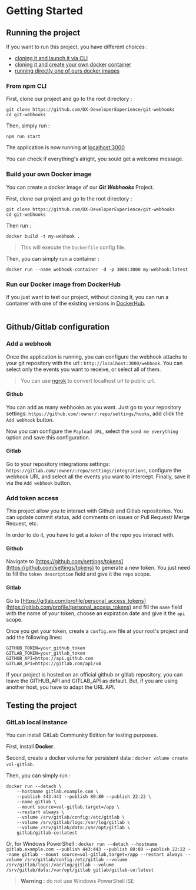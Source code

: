 # Getting Started

## Running the project

If you want to run this project, you have different choices :

- [cloning it and launch it via CLI](#from-npm-cli)
- [cloning it and create your own docker container](#build-your-own-docker-image)
- [running directly one of ours docker images](#run-our-docker-image-from-dockerhub)

### From npm CLI

First, clone our project and go to the root directory :

```
git clone https://github.com/DX-DeveloperExperience/git-webhooks
cd git-webhooks
```

Then, simply run :

```
npm run start
```

The application is now running at [localhost:3000](localhost:3000)

You can check if everything's alright, you sould get a welcome message.

### Build your own Docker image

You can create a docker image of our **_Git Webhooks_** Project.

First, clone our project and go to the root directory :

```
git clone https://github.com/DX-DeveloperExperience/git-webhooks
cd git-webhooks
```

Then run :

```
docker build -t my-webhook .
```

> This will execute the `Dockerfile` config file.

Then, you can simply run a container :

```
docker run --name webhook-container -d -p 3000:3000 my-webhook:latest
```

### Run our Docker image from DockerHub

If you just want to test our project, without cloning it, you can run a container with one of the existing versions in [DockerHub]().

```

```

## Github/Gitlab configuration

### Add a webhook

Once the application is running, you can configure the webhook attachs to your git repository with the url : `http://localhost:3000/webhook`. You can select only the events you want to receive, or select all of them.

> You can use [ngrok](https://ngrok.com/) to convert localhost url to public url.

#### Github

You can add as many webhooks as you want. Just go to your repository settings: `https://github.com/:owner/:repo/settings/hooks`, add click the `Add webhook` button.

Now you can configure the `Payload URL`, select the `send me everything` option and save this configuration.

#### Gitlab

Go to your repository integrations settings: `https://gitlab.com/:owner/:repo/settings/integrations`, configure the webhook URL and select all the events you want to intercept. Finally, save it via the `Add webhook` button.

### Add token access

This project allow you to interact with Github and Gitlab repositories. You can update commit status, add comments on issues or Pull Request/ Merge Request, etc.

In order to do it, you have to get a _token_ of the repo you interact with.

#### Github

Navigate to [https://github.com/settings/tokens](https://github.com/settings/tokens) to generate a new token. You just need to fill the `token description` field and give it the `repo` scope.

#### Gitlab

Go to [https://gitlab.com/profile/personal_access_tokens](https://gitlab.com/profile/personal_access_tokens) and fill the `name` field with the name of your token, choose an expiration date and give it the `api` scope.

Once you get your token, create a `config.env` file at your root's project and add the following lines:

```
GITHUB_TOKEN=your_github_token
GITLAB_TOKEN=your_gitlab_token
GITHUB_API=https://api.github.com
GITLAB_API=https://gitlab.com/api/v4
```

If your project is hosted on an official github or gitlab repository, you can leave the GITHUB_API and GITLAB_API as default. But, if you are using another host, you have to adapt the URL API.

## Testing the project

### GitLab local instance

You can install GitLab Community Edition for testing purposes.

First, install **Docker**.

Second, create a docker volume for persistent data : `docker volume create vol-gitlab`.

Then, you can simply run :

```
docker run --detach \
	--hostname gitlab.example.com \
	--publish 443:443 --publish 80:80 --publish 22:22 \
	--name gitlab \
	--mount source=vol-gitlab,target=/app \
	--restart always \
	--volume /srv/gitlab/config:/etc/gitlab \
	--volume /srv/gitlab/logs:/var/log/gitlab \
	--volume /srv/gitlab/data:/var/opt/gitlab \
	gitlab/gitlab-ce:latest
```

Or, for Windows PowerShell : `docker run --detach --hostname gitlab.example.com --publish 443:443 --publish 80:80 --publish 22:22 --name gitlab --mount source=vol-gitlab,target=/app --restart always --volume /srv/gitlab/config:/etc/gitlab --volume /srv/gitlab/logs:/var/log/gitlab --volume /srv/gitlab/data:/var/opt/gitlab gitlab/gitlab-ce:latest`

> **Warning :** do not use Windows PowerShell ISE
